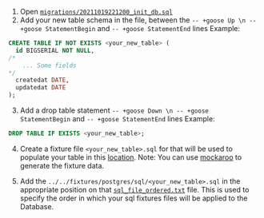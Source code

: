 1. Open [`migrations/20211019221200_init_db.sql`](https://github.com/osscameroon/camerdevs/blob/main/backend/migrations/20211019221200_init_db.sql)
2. Add your new table schema in the file, between the `-- +goose Up \n -- +goose StatementBegin` and `-- +goose StatementEnd` lines
Example:
```sql
CREATE TABLE IF NOT EXISTS <your_new_table> (
  id BIGSERIAL NOT NULL,
/*
	... Some fields
*/
  createdat DATE,
  updatedat DATE
);
```

3. Add a drop table statement `-- +goose Down \n -- +goose StatementBegin` and `-- +goose StatementEnd` lines
Example:
```sql
DROP TABLE IF EXISTS <your_new_table>;
```

4. Create a fixture file `<your_new_table>.sql` for that will be used to populate your table in this [location](https://github.com/osscameroon/camerdevs/tree/main/backend/fixtures/postgres/sql).
 Note: You can use [mockaroo](https://www.mockaroo.com/) to generate the fixture data.

5. Add the `../../fixtures/postgres/sql/<your_new_table>.sql` in the appropriate position on that [`sql_file_ordered.txt`](https://github.com/osscameroon/camerdevs/blob/main/backend/scripts/setup-postgres/sql_file_ordered.txt) file. This  is used to specify the order in which your sql fixtures files will be applied to the Database.
